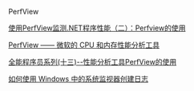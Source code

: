 


PerfView


[使用PerfView监测.NET程序性能（二）：Perfview的使用](https://www.cnblogs.com/lwhkdash/p/9969215.html)

[PerfView —— 微软的 CPU 和内存性能分析工具](https://developer.aliyun.com/article/115842)

[全能程序员系列(十三)--性能分析工具PerfView的使用](https://blog.csdn.net/lordwish/article/details/120243894)

[如何使用 Windows 中的系统监视器创建日志](https://support.microsoft.com/zh-cn/topic/%E5%A6%82%E4%BD%95%E4%BD%BF%E7%94%A8-windows-%E4%B8%AD%E7%9A%84%E7%B3%BB%E7%BB%9F%E7%9B%91%E8%A7%86%E5%99%A8%E5%88%9B%E5%BB%BA%E6%97%A5%E5%BF%97-a6226271-feb7-0cce-e43e-142ee50e7468)
